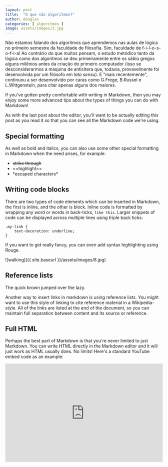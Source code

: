 ```yaml
---
layout: post
title:  "O que são algoritmos?"
author: douglas
categories: [ algoritmos ]
image: assets/images/3.jpg
---
```

Não estamos falando dos algoritmos que aprendemos nas aulas de lógica no primeiro semestre da faculdade de filosofia. Sim, faculdade de f-i-l-o-s-o-f-i-a! Ao contrário do que muitos pensam, o estudo metódico tanto da lógica como dos algoritmos se deu primeiramente entre os sábio gregos alguns milênios antes da criação do primeiro computador (isso se desconsiderarmos a máquina de anticítera que, todavia, provavelmente foi desenvolvida por um filósofo em *lato sensu*). E "mais recentemente", continuou a ser desenvolvido por caras como G.Frege, B.Russel e L.Wittgenstein, para citar apenas alguns dos maiores.

If you've gotten pretty comfortable with writing in Markdown, then you may enjoy some more advanced tips about the types of things you can do with Markdown!

As with the last post about the editor, you'll want to be actually editing this post as you read it so that you can see all the Markdown code we're using.


## Special formatting

As well as bold and italics, you can also use some other special formatting in Markdown when the need arises, for example:

+ ~~strike through~~
+ ==highlight==
+ \*escaped characters\*


## Writing code blocks

There are two types of code elements which can be inserted in Markdown, the first is inline, and the other is block. Inline code is formatted by wrapping any word or words in back-ticks, `like this`. Larger snippets of code can be displayed across multiple lines using triple back ticks:

```
.my-link {
    text-decoration: underline;
}
```

If you want to get really fancy, you can even add syntax highlighting using Rouge.


![walking]({{ site.baseurl }}/assets/images/8.jpg)

## Reference lists

The quick brown jumped over the lazy.

Another way to insert links in markdown is using reference lists. You might want to use this style of linking to cite reference material in a Wikipedia-style. All of the links are listed at the end of the document, so you can maintain full separation between content and its source or reference.

## Full HTML

Perhaps the best part of Markdown is that you're never limited to just Markdown. You can write HTML directly in the Markdown editor and it will just work as HTML usually does. No limits! Here's a standard YouTube embed code as an example:

<p><iframe style="width:100%;" height="315" src="https://www.youtube.com/embed/Cniqsc9QfDo?rel=0&amp;showinfo=0" frameborder="0" allowfullscreen></iframe></p>
